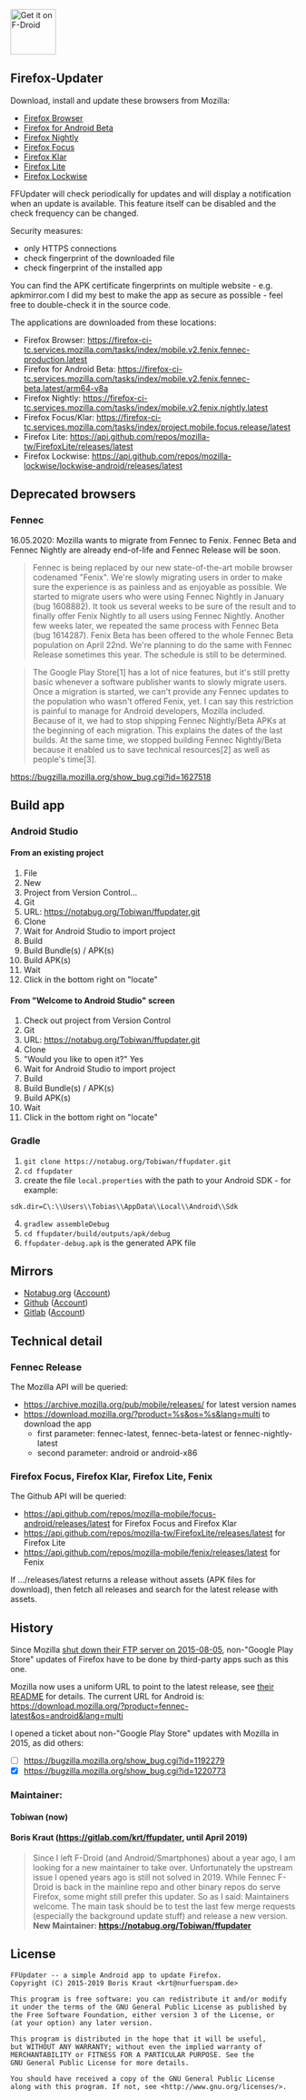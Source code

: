 [<img src="https://f-droid.org/badge/get-it-on.png" alt="Get it on F-Droid" height="80">](https://f-droid.org/app/de.marmaro.krt.ffupdater)

## Firefox-Updater

Download, install and update these browsers from Mozilla:
 - [Firefox Browser](https://play.google.com/store/apps/details?id=org.mozilla.firefox)
 - [Firefox for Android Beta](https://play.google.com/store/apps/details?id=org.mozilla.firefox_beta)
 - [Firefox Nightly](https://play.google.com/store/apps/details?id=org.mozilla.fenix)
 - [Firefox Focus](https://play.google.com/store/apps/details?id=org.mozilla.focus)
 - [Firefox Klar](https://play.google.com/store/apps/details?id=org.mozilla.klar)
 - [Firefox Lite](https://play.google.com/store/apps/details?id=org.mozilla.rocket)
 - [Firefox Lockwise](https://play.google.com/store/apps/details?id=mozilla.lockbox)

FFUpdater will check periodically for updates and will display a notification when an update is available. This feature itself can be disabled and the check frequency can be changed.

Security measures:
 - only HTTPS connections
 - check fingerprint of the downloaded file
 - check fingerprint of the installed app

You can find the APK certificate fingerprints on multiple website - e.g. apkmirror.com
I did my best to make the app as secure as possible - feel free to double-check it in the source code.

The applications are downloaded from these locations:
 - Firefox Browser: <https://firefox-ci-tc.services.mozilla.com/tasks/index/mobile.v2.fenix.fennec-production.latest>
 - Firefox for Android Beta: <https://firefox-ci-tc.services.mozilla.com/tasks/index/mobile.v2.fenix.fennec-beta.latest/arm64-v8a>
 - Firefox Nightly: <https://firefox-ci-tc.services.mozilla.com/tasks/index/mobile.v2.fenix.nightly.latest>
 - Firefox Focus/Klar: <https://firefox-ci-tc.services.mozilla.com/tasks/index/project.mobile.focus.release/latest>
 - Firefox Lite: <https://api.github.com/repos/mozilla-tw/FirefoxLite/releases/latest>
 - Firefox Lockwise: <https://api.github.com/repos/mozilla-lockwise/lockwise-android/releases/latest>

## Deprecated browsers

### Fennec
16.05.2020: Mozilla wants to migrate from Fennec to Fenix. Fennec Beta and Fennec Nightly are already end-of-life and Fennec Release will be soon.

>Fennec is being replaced by our new state-of-the-art mobile browser codenamed "Fenix". We're slowly migrating users in order to make sure the experience is as painless and as enjoyable as possible. We started to migrate users who were using Fennec Nightly in January (bug 1608882). It took us several weeks to be sure of the result and to finally offer Fenix Nightly to all users using Fennec Nightly. Another few weeks later, we repeated the same process with Fennec Beta (bug 1614287). Fenix Beta has been offered to the whole Fennec Beta population on April 22nd. We're planning to do the same with Fennec Release sometimes this year. The schedule is still to be determined.

 >The Google Play Store[1] has a lot of nice features, but it's still pretty basic whenever a software publisher wants to slowly migrate users. Once a migration is started, we can't provide any Fennec updates to the population who wasn't offered Fenix, yet. I can say this restriction is painful to manage for Android developers, Mozilla included. Because of it, we had to stop shipping Fennec Nightly/Beta APKs at the beginning of each migration. This explains the dates of the last builds. At the same time, we stopped building Fennec Nightly/Beta because it enabled us to save technical resources[2] as well as people's time[3].

https://bugzilla.mozilla.org/show_bug.cgi?id=1627518

## Build app

### Android Studio

#### From an existing project

 1. File
 2. New
 3. Project from Version Control...
 4. Git
 5. URL: https://notabug.org/Tobiwan/ffupdater.git
 6. Clone
 7. Wait for Android Studio to import project
 8. Build
 9. Build Bundle(s) / APK(s)
 10. Build APK(s)
 11. Wait
 12. Click in the bottom right on "locate"

#### From "Welcome to Android Studio" screen

 1. Check out project from Version Control
 2. Git
 3. URL: https://notabug.org/Tobiwan/ffupdater.git
 4. Clone
 5. "Would you like to open it?" Yes
 6. Wait for Android Studio to import project
 7. Build
 8. Build Bundle(s) / APK(s)
 9. Build APK(s)
 10. Wait
 11. Click in the bottom right on "locate"

### Gradle

 1. `git clone https://notabug.org/Tobiwan/ffupdater.git`
 2. `cd ffupdater`
 3. create the file `local.properties` with the path to your Android SDK - for example:
 ````
 sdk.dir=C\:\\Users\\Tobias\\AppData\\Local\\Android\\Sdk
 ````
 4. `gradlew assembleDebug`
 5. `cd ffupdater/build/outputs/apk/debug`
 6. `ffupdater-debug.apk` is the generated APK file


## Mirrors
 - [Notabug.org](https://notabug.org/Tobiwan/ffupdater) ([Account](https://notabug.org/Tobiwan))
 - [Github](https://github.com/Tobi823/ffupdater) ([Account](https://github.com/Tobi823))
 - [Gitlab](https://gitlab.com/Tobiwan/ffupdater) ([Account](https://gitlab.com/Tobiwan))

## Technical detail

### Fennec Release

The Mozilla API will be queried:
 - https://archive.mozilla.org/pub/mobile/releases/ for latest version names
 - https://download.mozilla.org/?product=%s&os=%s&lang=multi to download the  app
   - first parameter: fennec-latest, fennec-beta-latest or fennec-nightly-latest
   - second parameter: android or android-x86

### Firefox Focus, Firefox Klar, Firefox Lite, Fenix

The Github API will be queried:
 - https://api.github.com/repos/mozilla-mobile/focus-android/releases/latest for Firefox Focus and Firefox Klar
 - https://api.github.com/repos/mozilla-tw/FirefoxLite/releases/latest for Firefox Lite
 - https://api.github.com/repos/mozilla-mobile/fenix/releases/latest for Fenix
 
If .../releases/latest returns a release without assets (APK files for download), then fetch all releases and search
for the latest release with assets.

## History

Since Mozilla [shut down their FTP server on 2015-08-05](https://blog.mozilla.org/it/2015/07/27/product-delivery-migration-what-is-changing-when-its-changing-and-the-impacts/), non-"Google Play Store" updates of Firefox have to be done by third-party apps such as this one.


Mozilla now uses a uniform URL to point to the latest release, see [their README](https://archive.mozilla.org/pub/mobile/releases/latest/README.txt) for details. The current URL for Android is: https://download.mozilla.org/?product=fennec-latest&os=android&lang=multi

I opened a ticket about non-"Google Play Store" updates with Mozilla in 2015, as did others:

- [ ] https://bugzilla.mozilla.org/show_bug.cgi?id=1192279
- [x] https://bugzilla.mozilla.org/show_bug.cgi?id=1220773

### Maintainer:

#### Tobiwan (now)

#### Boris Kraut (https://gitlab.com/krt/ffupdater, until April 2019)
> Since I left F-Droid (and Android/Smartphones) about a year ago, I am looking for a new maintainer to take over. Unfortunately the upstream issue I opened years ago is still not solved in 2019. While Fennec F-Droid is back in the mainline repo and other binary repos do serve Firefox, some might still prefer this updater. So as I said: Maintainers welcome. The main task should be to test the last few merge requests (especially the background update stuff) and release a new version.
> **New Maintainer: https://notabug.org/Tobiwan/ffupdater**

## License

````
FFUpdater -- a simple Android app to update Firefox.
Copyright (C) 2015-2019 Boris Kraut <krt@nurfuerspam.de>

This program is free software: you can redistribute it and/or modify
it under the terms of the GNU General Public License as published by
the Free Software Foundation, either version 3 of the License, or
(at your option) any later version.

This program is distributed in the hope that it will be useful,
but WITHOUT ANY WARRANTY; without even the implied warranty of
MERCHANTABILITY or FITNESS FOR A PARTICULAR PURPOSE. See the
GNU General Public License for more details.

You should have received a copy of the GNU General Public License
along with this program. If not, see <http://www.gnu.org/licenses/>.
````
